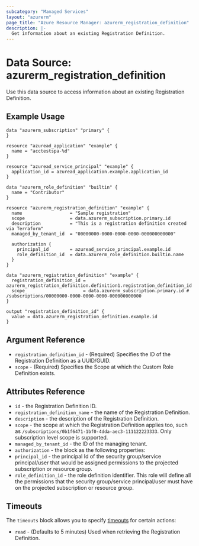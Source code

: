 ```yaml
---
subcategory: "Managed Services"
layout: "azurerm"
page_title: "Azure Resource Manager: azurerm_registration_definition"
description: |-
  Get information about an existing Registration Definition.
---
```


# Data Source: azurerm_registration_definition

Use this data source to access information about an existing Registration Definition.

## Example Usage

```hcl
data "azurerm_subscription" "primary" {
}

resource "azuread_application" "example" {
  name = "acctestspa-%d"
}

resource "azuread_service_principal" "example" {
  application_id = azuread_application.example.application_id
}

data "azurerm_role_definition" "builtin" {
  name = "Contributor"
}

resource "azurerm_registration_definition" "example" {
  name                  = "Sample registration"
  scope                 = data.azurerm_subscription.primary.id
  description           = "This is a registration definition created via Terraform"
  managed_by_tenant_id  = "00000000-0000-0000-0000-000000000000"

  authorization {
    principal_id        = azuread_service_principal.example.id
    role_definition_id  = data.azurerm_role_definition.builtin.name
  }
}

data "azurerm_registration_definition" "example" {
  registration_definition_id = azurerm_registration_definition.definition1.registration_definition_id
  scope                      = data.azurerm_subscription.primary.id # /subscriptions/00000000-0000-0000-0000-000000000000
}

output "registration_definition_id" {
  value = data.azurerm_registration_definition.example.id
}
```

## Argument Reference

* `registration_definition_id` - (Required) Specifies the ID of the Registration Definition as a UUID/GUID.
* `scope` - (Required) Specifies the Scope at which the Custom Role Definition exists.

## Attributes Reference

* `id` - the Registration Definition ID.
* `registration_definition_name` - the name of the Registration Definition.
* `description` - the description of the Registration Definition.
* `scope` - the scope at which the Registration Definition applies too, such as `/subscriptions/0b1f6471-1bf0-4dda-aec3-111122223333`. Only subscription level scope is supported.
* `managed_by_tenant_id` - the ID of the managing tenant.
* `authorization` - the block as the following properties:
* `principal_id` - the principal Id of the security group/service principal/user that would be assigned permissions to the projected subscription or resource group.
* `role_definition_id` - the role definition identifier. This role will define all the permissions that the security group/service principal/user must have on the projected subscription or resource group.

## Timeouts

The `timeouts` block allows you to specify [timeouts](https://www.terraform.io/docs/configuration/resources.html#timeouts) for certain actions:

* `read` - (Defaults to 5 minutes) Used when retrieving the Registration Definition.
